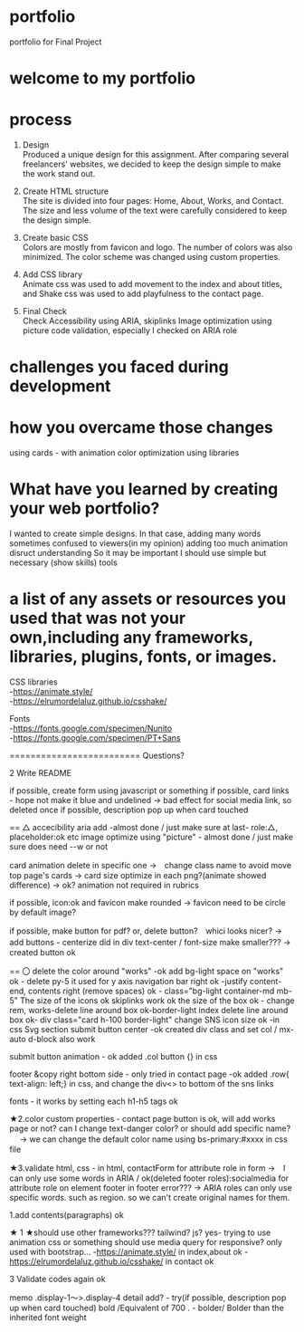 # portfolio
portfolio for Final Project

# welcome to my portfolio

# process 
1. Design  
Produced a unique design for this assignment.
After comparing several freelancers' websites, we decided to keep the design simple to make the work stand out.

2. Create HTML structure  
The site is divided into four pages: Home, About, Works, and Contact. The size and less volume of the text were carefully considered to keep the design simple. 

3. Create basic CSS  
Colors are mostly from favicon and logo. The number of colors was also minimized. The color scheme was changed using custom properties.

4. Add CSS library  
Animate css was used to add movement to the index and about titles, and Shake css was used to add playfulness to the contact page.

5. Final Check  
Check Accessibility using ARIA, skiplinks
Image optimization using picture
code validation, especially I checked on ARIA role

# challenges you faced during development
# how you overcame those changes
using cards - with animation
color optimization
using libraries


# What have you learned by creating your web portfolio?
I wanted to create simple designs. 
In that case, 
adding many words sometimes confused to viewers(in my opinion)
adding too much animation disruct understanding
So it may be important I should use simple but necessary (show skills) tools


# a list of any assets or resources you used that was not your own,including any frameworks, libraries, plugins, fonts, or images. 

CSS libraries  
-https://animate.style/  
-https://elrumordelaluz.github.io/csshake/  

Fonts  
-https://fonts.google.com/specimen/Nunito  
-https://fonts.google.com/specimen/PT+Sans  


=========================
Questions?

2 Write README


if possible, create form using javascript or something
if possible, card links - hope not make it blue and undelined  → bad effect for social media link, so deleted once
if possible, description pop up when card touched


==
△
accecibility aria add -almost done / just make sure at last- role:△, placeholder:ok etc
image optimize using "picture" - almost done / just make sure does need --w or not 

card animation delete in specific one →　change class name to avoid move top page's cards
→ card size optimize in each png?(animate showed difference)  → ok? animation not required in rubrics

if possible, icon:ok and favicon make rounded → favicon need to be circle by default image?

if possible, make button for pdf? or, delete button?　whici looks nicer? →　add buttons - centerize did in div text-center / font-size make smaller???  →　 created button ok


==
〇
delete the color around "works" -ok add bg-light
space on "works" ok - delete py-5 it used for y axis
navigation bar right ok -justify content-end, contents right (remove spaces) ok - class="bg-light container-md mb-5"
The size of the icons ok
skiplinks work ok
the size of the box ok - change rem, 
works-delete line around box ok-border-light
index delete line around box ok- div class="card h-100 border-light"
change SNS icon size ok -in css Svg section
submit button center -ok  created div class and set col / mx-auto d-block also work

submit button animation - ok added  .col button {} in css

footer &copy right bottom side - only tried in contact page -ok  added .row{ text-align: left;} in css, and change the div<> to bottom of the sns links

fonts - it works by setting each h1-h5 tags ok

★2.color custom properties - contact page button is ok, will add works page or not? can I change text-danger color? or should add specific name? 　
→ we can change the default color name using bs-primary:#xxxx in css file

★3.validate html, css -  in html, contactForm for attribute role in form →　I can only use some words in ARIA /  ok(deleted footer roles):socialmedia for attribute role on element footer in footer error??? → ARIA roles can only use specific words. such as region. so we can't create original names for them.

1.add contents(paragraphs) ok

★ 1 ★should use other frameworks??? tailwind? js? yes- trying to use animation css or something
should use media query for responsive? only used with bootstrap...
-https://animate.style/ in index,about ok
-https://elrumordelaluz.github.io/csshake/ in contact  ok

3 Validate codes again ok


memo
.display-1～>.display-4 
detail add? - try(if possible, description pop up when card touched)
bold /Equivalent of 700 . - bolder/ Bolder than the inherited font weight